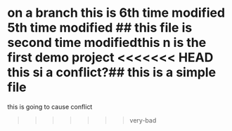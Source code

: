 on a branch
this is 6th time modified 
5th time modified ## this file is second time modifiedthis n
is the first demo project 
<<<<<<< HEAD
this si a conflict?## this is a simple file 
=======
this is going to cause conflict 
>>>>>>> very-bad
